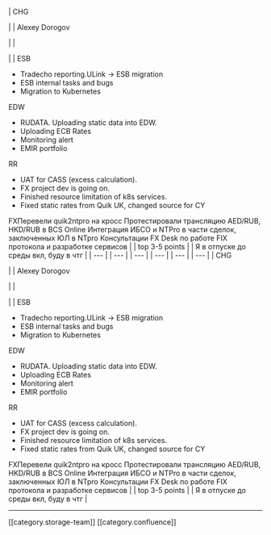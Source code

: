





| CHG

 | 
| Alexey Dorogov

 | 
|    

 | 
| ESB<ul><li>Tradecho reporting.ULink → ESB migration</li><li>ESB internal tasks and bugs</li><li>Migration to Kubernetes</li></ul>EDW<ul><li>RUDATA. Uploading static data into EDW.</li><li>Uploading ECB Rates</li><li>Monitoring alert</li><li>EMIR portfolio</li></ul>RR<ul><li>UAT for CASS (excess calculation).</li><li>FX project dev is going on.</li><li>Finished resource limitation of k8s services.</li><li>Fixed static rates from Quik UK, changed source for CY</li></ul>FXПеревели quik2ntpro на кросс Протестировали трансляцию AED/RUB, HKD/RUB в BCS Online Интеграция ИБСО и NTPro в части сделок, заключенных ЮЛ в NTpro  Консультации FX Desk по работе FIX протокола и разработке сервисов | 
| top 3-5 points | 
| Я в отпуске до среды вкл, буду в чтг | 
|  --- | 
|  --- | 
|  --- | 
|  --- | 
|  --- | 
|  --- | 
| CHG

 | 
| Alexey Dorogov

 | 
|    

 | 
| ESB<ul><li>Tradecho reporting.ULink → ESB migration</li><li>ESB internal tasks and bugs</li><li>Migration to Kubernetes</li></ul>EDW<ul><li>RUDATA. Uploading static data into EDW.</li><li>Uploading ECB Rates</li><li>Monitoring alert</li><li>EMIR portfolio</li></ul>RR<ul><li>UAT for CASS (excess calculation).</li><li>FX project dev is going on.</li><li>Finished resource limitation of k8s services.</li><li>Fixed static rates from Quik UK, changed source for CY</li></ul>FXПеревели quik2ntpro на кросс Протестировали трансляцию AED/RUB, HKD/RUB в BCS Online Интеграция ИБСО и NTPro в части сделок, заключенных ЮЛ в NTpro  Консультации FX Desk по работе FIX протокола и разработке сервисов | 
| top 3-5 points | 
| Я в отпуске до среды вкл, буду в чтг | 







*****

[[category.storage-team]] 
[[category.confluence]] 
